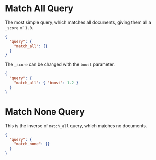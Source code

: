 # Match All Query

The most simple query, which matches all documents, giving them all a `_score` of `1.0`.

```json
{
  "query": {
    "match_all": {}
  }
}
```

The `_score` can be changed with the `boost` parameter.

```json
{
  "query": {
    "match_all": { "boost": 1.2 }
  }
}
```

# Match None Query

This is the inverse of `match_all` query, which matches no documents.

```json
{
  "query": {
    "match_none": {}
  }
}
```
